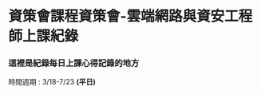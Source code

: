 # 資策會課程資策會-雲端網路與資安工程師上課紀錄

<!-- $ git clone ctrl + v SSh key -->
<!-- $ git add xxxxxx.md -->
<!-- $ git commit -m "tip: xxxxxx update" -->
<!-- $ git push origin main -->


### 這裡是紀錄每日上課心得記錄的地方
時間週期 : 3/18-7/23 **(平日)**
